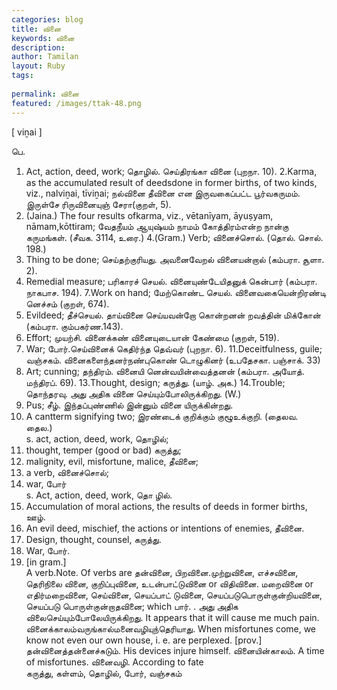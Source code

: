 ```yaml
---
categories: blog
title: வினை
keywords: வினை
description: 
author: Tamilan
layout: Ruby
tags: 
 
permalink: வினை
featured: /images/ttak-48.png
---
```

  
[ viṉai ]  
  
பெ.   
1. Act, action, deed, work; தொழில். செய்திரங்கா வினை (புறநா. 10). 2.Karma, as the accumulated result of deedsdone in former births, of two kinds, viz., nalviṉai, tīviṉai; நல்வினை தீவினை என இருவகைப்பட்ட பூர்வகருமம். இருள்சே ரிருவினையுஞ் சேரா(குறள், 5).   
3. (Jaina.) The four results ofkarma, viz., vētanīyam, āyuṣyam, nāmam,kōttiram; வேதநீயம் ஆயுஷ்யம் நாமம் கோத்திரம்என்ற நான்கு கருமங்கள். (சீவக. 3114, உரை.) 4.(Gram.) Verb; வினைச்சொல். (தொல். சொல். 198.)  
5. Thing to be done; செய்தற்குரியது. அவனைவேறல் வினையன்றால் (கம்பரா. சூளா. 2).   
6. Remedial measure; பரிகாரச் செயல். வினையுண்டேயிதனுக் கென்பார் (கம்பரா. நாகபாச. 194). 7.Work on hand; மேற்கொண்ட செயல். வினைவகையென்றிரண்டி னெச்சம் (குறள், 674).   
8. Evildeed; தீச்செயல். தாய்வினை செய்யவன்றோ கொன்றனன் றவத்தின் மிக்கோன் (கம்பரா. கும்பகர்ண.143).   
9. Effort; முயற்சி. வினைக்கண் வினையுடையான் கேண்மை (குறள், 519).   
10. War; போர்.செய்வினைக் கெதிர்ந்த தெவ்வர் (புறநா. 6). 11.Deceitfulness, guile; வஞ்சகம். வினைகளைந்தனர்நண்புகொண் டொழுகினர் (உபதேசகா. பஞ்சாக். 33)  
12. Art; cunning; தந்திரம். வினையி னென்வயின்வைத்தனன் (கம்பரா. அயோத். மந்திரப். 69). 13.Thought, design; கருத்து. (யாழ். அக.) 14.Trouble; தொந்தரவு. அது அதிக வினை செய்யும்போலிருக்கிறது. (W.)   
15. Pus; சீழ். இந்தப்புண்ணில் இன்னும் வினை யிருக்கின்றது.   
16. A cantterm signifying two; இரண்டைக் குறிக்கும் குழூஉக்குறி. (தைலவ. தைல.)  
s. act, action, deed, work, தொழில்;   
2. thought, temper (good or bad) கருத்து;   
3. malignity, evil, misfortune, malice, தீவினை;   
4. a verb, வினைச்சொல்;   
5. war, போர்  
s. Act, action, deed, work, தொ ழில்.   
2. Accumulation of moral actions, the results of deeds in former births, ஊழ்.   
3. An evil deed, mischief, the actions or intentions of enemies, தீவினை.   
4. Design, thought, counsel, கருத்து.   
5. War, போர்.   
6. [in gram.]  
A verb.Note. Of verbs are தன்வினை, பிறவினை.முற்றுவினை, எச்சவினை, தெரிநிலை வினை, குறிப்புவினை, உடன்பாட்டுவினை or விதிவினை. மறைவினை or எதிர்மறைவினை, செய்வினை, செயப்பாட் டுவினை, செயப்படுபொருள்குன்றியவினை, செயப்படு பொருள்குன்றாதவினை; which பார். . அது அதிக விலைசெய்யும்போலேயிருக்கிறது. It appears that it will cause me much pain. வினைக்காலம்வருங்கால்மனைவழியுந்தெரியாது. When misfortunes come, we know not even our own house, i. e. are perplexed. [prov.]  
தன்வினைத்தன்னைச்சுடும். His devices injure himself. வினையின்காலம். A time of misfortunes. வினைவழி. According to fate  
கருத்து, கள்ளம், தொழில், போர், வஞ்சகம்